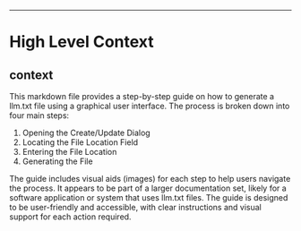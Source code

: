 

  ---
# High Level Context
## context
This markdown file provides a step-by-step guide on how to generate a llm.txt file using a graphical user interface. The process is broken down into four main steps:

1. Opening the Create/Update Dialog
2. Locating the File Location Field
3. Entering the File Location
4. Generating the File

The guide includes visual aids (images) for each step to help users navigate the process. It appears to be part of a larger documentation set, likely for a software application or system that uses llm.txt files. The guide is designed to be user-friendly and accessible, with clear instructions and visual support for each action required.

  